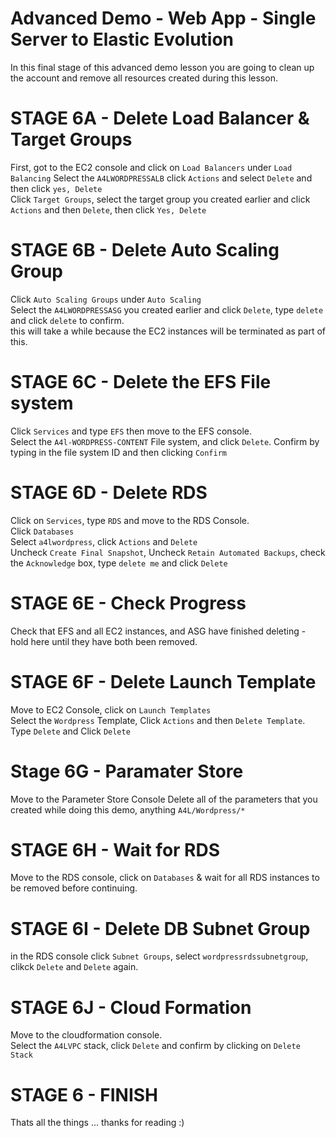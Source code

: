 # Advanced Demo - Web App - Single Server to Elastic Evolution

In this final stage of this advanced demo lesson you are going to clean up the account and remove all resources created during this lesson.  

# STAGE 6A - Delete Load Balancer & Target Groups

First, got to the EC2 console and click on `Load Balancers` under `Load Balancing` 
Select the `A4LWORDPRESSALB`  click `Actions` and select `Delete` and then click `yes, Delete`  
Click `Target Groups`, select the target group you created earlier and click `Actions` and then `Delete`, then click `Yes, Delete`  

# STAGE 6B - Delete Auto Scaling Group

Click `Auto Scaling Groups` under `Auto Scaling`  
Select the `A4LWORDPRESSASG` you created earlier and click `Delete`, type `delete` and click `delete` to confirm.  
this will take a while because the EC2 instances will be terminated as part of this.  

# STAGE 6C - Delete the EFS File system

Click `Services` and type `EFS` then move to the EFS console.  
Select the `A4l-WORDPRESS-CONTENT` File system, and click `Delete`. Confirm by typing in the file system ID and then clicking `Confirm`  

# STAGE 6D - Delete RDS

Click on `Services`, type `RDS` and move to the RDS Console.  
Click `Databases`  
Select `a4lwordpress`, click `Actions` and `Delete`  
Uncheck `Create Final Snapshot`, Uncheck `Retain Automated Backups`, check the `Acknowledge` box, type `delete me` and click `Delete`  

# STAGE 6E - Check Progress

Check that EFS and all EC2 instances, and ASG have finished deleting - hold here until they have both been removed.

# STAGE 6F - Delete Launch Template

Move to EC2 Console, click on `Launch Templates`  
Select the `Wordpress` Template, Click `Actions` and then `Delete Template`. Type `Delete` and Click `Delete`  

# Stage 6G - Paramater Store
Move to the Parameter Store Console
Delete all of the parameters that you created while doing this demo, anything `A4L/Wordpress/*`  

# STAGE 6H - Wait for RDS

Move to the RDS console, click on `Databases` & wait for all RDS instances to be removed before continuing.  

# STAGE 6I - Delete DB Subnet Group

in the RDS console click `Subnet Groups`, select `wordpressrdssubnetgroup`, clikck `Delete` and `Delete` again.
 
# STAGE 6J - Cloud Formation

Move to the cloudformation console.  
Select the `A4LVPC` stack, click `Delete` and confirm by clicking on `Delete Stack`

# STAGE 6 - FINISH

Thats all the things ... thanks for reading :)

